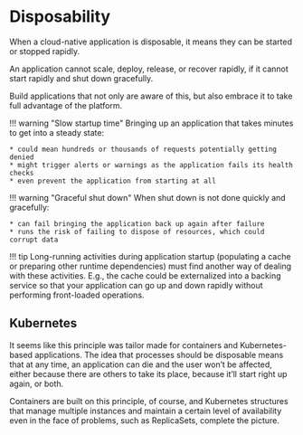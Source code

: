 # Disposability

When a cloud-native application is disposable, it means they can be started or stopped rapidly.

An application cannot scale, deploy, release, or recover rapidly, if it cannot start rapidly and shut down gracefully.

Build applications that not only are aware of this, but also embrace it to take full advantage of the platform.

!!! warning "Slow startup time"
    Bringing up an application that takes minutes to get into a steady state:
    
    * could mean hundreds or thousands of requests potentially getting denied
    * might trigger alerts or warnings as the application fails its health checks
    * even prevent the application from starting at all

!!! warning "Graceful shut down"
    When shut down is not done quickly and gracefully:

    * can fail bringing the application back up again after failure
    * runs the risk of failing to dispose of resources, which could corrupt data

!!! tip
    Long-running activities during application startup (populating a cache or preparing other runtime dependencies) must find another way of dealing with these activities. E.g., the cache could be externalized into a backing service so that your application can go up and down rapidly without performing front-loaded operations.

## Kubernetes

It seems like this principle was tailor made for containers and Kubernetes-based applications. The idea that processes should be disposable means that at any time, an application can die and the user won’t be affected, either because there are others to take its place, because it’ll start right up again, or both.

Containers are built on this principle, of course, and Kubernetes structures that manage multiple instances and maintain a certain level of availability even in the face of problems, such as ReplicaSets, complete the picture.
